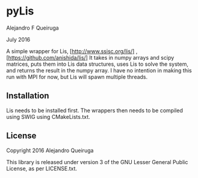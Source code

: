 # pyLis

Alejandro F Queiruga

July 2016


A simple wrapper for Lis, [http://www.ssisc.org/lis/] ,
[https://github.com/anishida/lis/]
It takes in numpy arrays and scipy matrices, puts them into Lis data structures, uses Lis to solve the system, and returns the result in the numpy array. I have no intention in making this run with MPI for now, but Lis will spawn multiple threads.

## Installation

Lis needs to be installed first. The wrappers then needs to be compiled using SWIG using CMakeLists.txt.

## License

Copyright 2016 Alejandro Queiruga

This library is released under version 3 of the GNU Lesser General Public License, as per LICENSE.txt.
